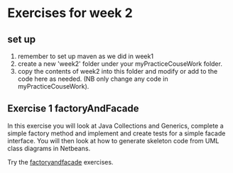 # Exercises for week 2

## set up
1. remember to set up maven as we did in week1
2. create a new 'week2' folder under your myPracticeCouseWork folder.
3. copy the contents of week2 into this folder and modify or add to the code here as needed. (NB only change any code in myPracticeCouseWork).

## Exercise 1 factoryAndFacade

In this exercise you will look at Java Collections and Generics, complete a simple factory method and implement and create tests for a simple facade interface. 
You will then look at how to generate skeleton code from UML class diagrams in Netbeans.

Try the  [factoryandfacade](../week2/factoryandfacade) exercises.





